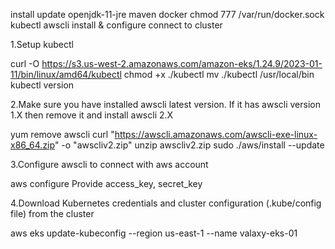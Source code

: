 install 
update
openjdk-11-jre
maven
docker
chmod 777 /var/run/docker.sock
kubectl
awscli install & configure
connect to cluster

1.Setup kubectl

  curl -O https://s3.us-west-2.amazonaws.com/amazon-eks/1.24.9/2023-01-11/bin/linux/amd64/kubectl
  chmod +x ./kubectl
  mv ./kubectl /usr/local/bin
  kubectl version

2.Make sure you have installed awscli latest version. If it has awscli version 1.X then remove it and install awscli 2.X

 yum remove awscli 
 curl "https://awscli.amazonaws.com/awscli-exe-linux-x86_64.zip" -o "awscliv2.zip"
 unzip awscliv2.zip
 sudo ./aws/install --update

3.Configure awscli to connect with aws account

 aws configure
 Provide access_key, secret_key

4.Download Kubernetes credentials and cluster configuration (.kube/config file) from the cluster

 aws eks update-kubeconfig --region us-east-1 --name valaxy-eks-01
